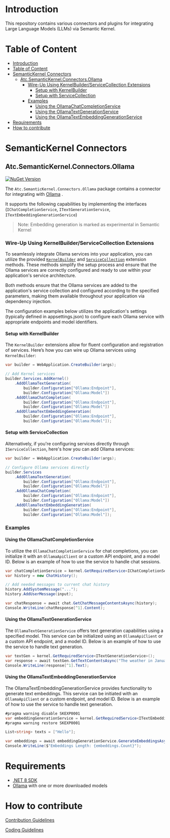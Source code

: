 # Introduction

This repository contains various connectors and plugins for integrating Large Language Models (LLMs) via Semantic Kernel.

# Table of Content

- [Introduction](#introduction)
- [Table of Content](#table-of-content)
- [SemanticKernel Connectors](#semantickernel-connectors)
  - [Atc.SemanticKernel.Connectors.Ollama](#atcsemantickernelconnectorsollama)
    - [Wire-Up Using KernelBuilder/ServiceCollection Extensions](#wire-up-using-kernelbuilderservicecollection-extensions)
      - [Setup with KernelBuilder](#setup-with-kernelbuilder)
      - [Setup with ServiceCollection](#setup-with-servicecollection)
    - [Examples](#examples)
      - [Using the OllamaChatCompletionService](#using-the-ollamachatcompletionservice)
      - [Using the OllamaTextGenerationService](#using-the-ollamatextgenerationservice)
      - [Using the OllamaTextEmbeddingGenerationService](#using-the-ollamatextembeddinggenerationservice)
- [Requirements](#requirements)
- [How to contribute](#how-to-contribute)

# SemanticKernel Connectors

## Atc.SemanticKernel.Connectors.Ollama

[![NuGet Version](https://img.shields.io/nuget/v/atc.semantickernel.connectors.ollama.svg?logo=nuget&style=for-the-badge)](https://www.nuget.org/packages/atc.semantickernel.connectors.ollama)

The `Atc.SemanticKernel.Connectors.Ollama` package contains a connector for integrating with [Ollama](https://ollama.com/) .

It supports the following capabilities by implementing the interfaces (`IChatCompletionService`, `ITextGenerationService`, `ITextEmbeddingGenerationService`)

> Note: Embedding generation is marked as experimental in Semantic Kernel

### Wire-Up Using KernelBuilder/ServiceCollection Extensions

To seamlessly integrate Ollama services into your application, you can utilize the provided [`KernelBuilder`](src/Connectors/Atc.SemanticKernel.Connectors.Ollama/Extensions/OllamaKernelBuilderExtensions.cs) and [`ServiceCollection`](src/Connectors/Atc.SemanticKernel.Connectors.Ollama/Extensions/OllamaServiceCollectionExtensions.cs) extension methods. These methods simplify the setup process and ensure that the Ollama services are correctly configured and ready to use within your application's service architecture.

Both methods ensure that the Ollama services are added to the application's service collection and configured according to the specified parameters, making them available throughout your application via dependency injection.

The configuration examples below utilizes the application's settings (typically defined in appsettings.json) to configure each Ollama service with appropriate endpoints and model identifiers.

#### Setup with KernelBuilder

The `KernelBuilder` extensions allow for fluent configuration and registration of services. Here’s how you can wire up Ollama services using `KernelBuilder`:

```csharp
var builder = WebApplication.CreateBuilder(args);

// Add Kernel services
builder.Services.AddKernel()
    .AddOllamaTextGeneration(
        builder.Configuration["Ollama:Endpoint"],
        builder.Configuration["Ollama:Model"])
    .AddOllamaChatCompletion(
        builder.Configuration["Ollama:Endpoint"],
        builder.Configuration["Ollama:Model"])
    .AddOllamaTextEmbeddingGeneration(
        builder.Configuration["Ollama:Endpoint"],
        builder.Configuration["Ollama:Model"]);
```

#### Setup with ServiceCollection

Alternatively, if you're configuring services directly through `IServiceCollection`, here's how you can add Ollama services:

```csharp
var builder = WebApplication.CreateBuilder(args);

// Configure Ollama services directly
builder.Services
    .AddOllamaTextGeneration(
        builder.Configuration["Ollama:Endpoint"],
        builder.Configuration["Ollama:Model"])
    .AddOllamaChatCompletion(
        builder.Configuration["Ollama:Endpoint"],
        builder.Configuration["Ollama:Model"])
    .AddOllamaTextEmbeddingGeneration(
        builder.Configuration["Ollama:Endpoint"],
        builder.Configuration["Ollama:Model"]);
```

### Examples

#### Using the OllamaChatCompletionService

To utilize the `OllamaChatCompletionService` for chat completions, you can initialize it with an `OllamaApiClient` or a custom API endpoint, and a model ID. Below is an example of how to use the service to handle chat sessions.

```csharp
var chatCompletionService = kernel.GetRequiredService<IChatCompletionService>();
var history = new ChatHistory();

// Add needed messages to current chat history
history.AddSystemMessage("...");
history.AddUserMessage(input);

var chatResponse = await chat.GetChatMessageContentsAsync(history);
Console.WriteLine(chatResponse[^1].Content);
```

#### Using the OllamaTextGenerationService

The `OllamaTextGenerationService` offers text generation capabilities using a specified model. This service can be initialized using an `OllamaApiClient` or a custom API endpoint, and a model ID. Below is an example of how to use the service to handle text generation.

```csharp
var textGen = kernel.GetRequiredService<ITextGenerationService>();
var response = await textGen.GetTextContentsAsync("The weather in January in Denmark is usually ");
Console.WriteLine(response[^1].Text);
```

#### Using the OllamaTextEmbeddingGenerationService

The OllamaTextEmbeddingGenerationService provides functionality to generate text embeddings. This service can be initiated with an `OllamaApiClient` or a custom endpoint, and model ID. Below is an example of how to use the service to handle text generation.

```csharp
#pragma warning disable SKEXP0001
var embeddingGenerationService = kernel.GetRequiredService<ITextEmbeddingGenerationService>();
#pragma warning restore SKEXP0001

List<string> texts = ["Hello"];

var embeddings = await embeddingGenerationService.GenerateEmbeddingsAsync(texts);
Console.WriteLine($"Embeddings Length: {embeddings.Count}");
```

# Requirements

* [.NET 8 SDK](https://dotnet.microsoft.com/en-us/download/dotnet/8.0)
* [Ollama](https://ollama.com/) with one or more downloaded models

# How to contribute

[Contribution Guidelines](https://atc-net.github.io/introduction/about-atc#how-to-contribute)

[Coding Guidelines](https://atc-net.github.io/introduction/about-atc#coding-guidelines)
